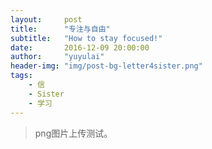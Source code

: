 ```yaml
---
layout:     post
title:      "专注与自由"
subtitle:   "How to stay focused!"
date:       2016-12-09 20:00:00
author:     "yuyulai"
header-img: "img/post-bg-letter4sister.png"
tags:
    - 信
    - Sister
    - 学习
---
```


> png图片上传测试。